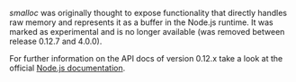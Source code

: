 _smalloc_ was originally thought to expose functionality that directly handles raw memory and represents it as a buffer in the Node.js runtime. It was marked as experimental and is no longer available (was removed between release 0.12.7 and 4.0.0).

For further information on the API docs of version 0.12.x take a look at the official [Node.js documentation](https://nodejs.org/docs/latest-v0.12.x/api/smalloc.html).